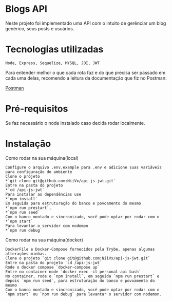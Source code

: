 # Blogs API

Neste projeto foi implementado uma API com o intuito de gerênciar um blog genérico, seus posts e usuários.

# Tecnologias utilizadas

    Node, Express, Sequelize, MYSQL, JOI, JWT

Para entender melhor o que cada rota faz e do que precisa ser passado em cada uma delas, recomendo a leitura da documentação que fiz no Postman:

[Postman](https://documenter.getpostman.com/view/22570620/2s8YmGTkic)

# Pré-requisitos

Se faz necessário o node instalado caso decida rodar localmente.

# Instalação

Como rodar na sua máquina(local)  

    Configure o arquivo .env.example para .env e adicione suas variáveis para configuração do ambiente
    Clone o projeto 
    *`git clone git@github.com:NiiVx/api-js-jwt.git`
    Entre na pasta do projeto 
    *`cd /api-js-jwt`
    Para instalar as dependências use 
    *`npm install`
    Em seguida para estruturação do banco e povoamento do mesmo
    *`npm run prestart`,
    *`npm run seed` 
    Com o banco montado e sincronizado, você pode optar por rodar com o 
    *`npm start` 
    Para levantar o servidor com nodemon
    *`npm run debug` 

 
Como rodar na sua máquina(docker)  

    DockerFile e Docker-Compose fornecidos pela Trybe, apenas algumas alterações minhas.
    Clone o projeto `git clone git@github.com:NiiVx/api-js-jwt.git`
    Entre na pasta do projeto `cd /api-js-jwt`
    Rode o docker compose `docker-compose up`
    Entre no container node `docker exec -it personal-api bash`
    No container, rode o `npm install`, em seguida `npm run prestart` e depois `npm run seed`, para estruturação do banco e povoamento do mesmo
    Com o banco montado e sincronizado, você pode optar por rodar com o `npm start` ou `npm run debug` para levantar o servidor com nodemon. 




